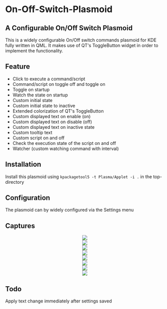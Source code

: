 # On-Off-Switch-Plasmoid
## A Configurable On/Off Switch Plasmoid

This is a widely configurable On/Off switch commands plasmoid for KDE fully written in QML. It makes use of QT's ToggleButton widget in order to implement the functionality.

## Feature 
- Click to execute a command/script
- Command/script on toggle off and toggle on 
- Toggle on startup
- Watch the state on startup
- Custom initial state
- Custom initial state to inactive 
- Extended colorization of QT's ToggleButton
- Custom displayed text on enable (on)
- Custom displayed text on disable (off)
- Custom displayed text on inactive state
- Custom tooltip text
- Custom script on and off
- Check the execution state of the script on and off
- Watcher (custom watching command with interval)

## Installation

Install this plasmoid using `kpackagetool5 -t Plasma/Applet -i .` in the
top-directory

## Configuration
The plasmoid can by widely configured via the Settings menu

## Captures

<p align="center">
<div style="text-align:center"><img src ="https://github.com/Intika-Linux-KDE/Plasmoid-On-Off-Switch-Commands/raw/master/screenshot/Screenshot_20190206_072407.png" /></div>

<div style="text-align:center"><img src ="https://github.com/Intika-Linux-KDE/Plasmoid-On-Off-Switch-Commands/raw/master/screenshot/Screenshot_20190206_072415.png" /></div>

<div style="text-align:center"><img src ="https://github.com/Intika-Linux-KDE/Plasmoid-On-Off-Switch-Commands/raw/master/screenshot/Screenshot_20190206_072428.png" /></div>

<div style="text-align:center"><img src ="https://github.com/Intika-Linux-KDE/Plasmoid-On-Off-Switch-Commands/raw/master/screenshot/Screenshot_20190206_072539.png" /></div>

<div style="text-align:center"><img src ="https://github.com/Intika-Linux-KDE/Plasmoid-On-Off-Switch-Commands/raw/master/screenshot/Screenshot_20190206_072706.png" /></div>

<div style="text-align:center"><img src ="https://github.com/Intika-Linux-KDE/Plasmoid-On-Off-Switch-Commands/raw/master/screenshot/Screenshot_20190206_073638.png" /></div>

<div style="text-align:center"><img src ="https://github.com/Intika-Linux-KDE/Plasmoid-On-Off-Switch-Commands/raw/master/screenshot/Screenshot_20190206_073645.png" /></div>

<div style="text-align:center"><img src ="https://github.com/Intika-Linux-KDE/Plasmoid-On-Off-Switch-Commands/raw/master/screenshot/Screenshot_20190206_073650.png" /></div>
</p>

## Todo 
Apply text change immediately after settings saved
